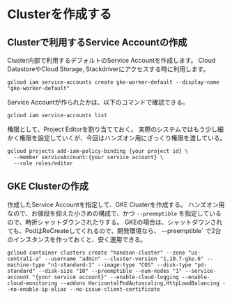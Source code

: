 # Clusterを作成する

## Clusterで利用するService Accountの作成

Cluster内部で利用するデフォルトのService Accountを作成します。
Cloud DatastoreやCloud Storage, Stackdriverにアクセスする時に利用します。

```
gcloud iam service-accounts create gke-worker-default --display-name "gke-worker-default"
```

Service Accountが作られたかは、以下のコマンドで確認できる。

```
gcloud iam service-accounts list
```

権限として、Project Editorを割り当てておく。
実際のシステムではもう少し細かく権限を設定していくが、今回はハンズオン用にざっくり権限を渡している。

```
gcloud projects add-iam-policy-binding {your project id} \
  --member serviceAccount:{your service account} \
  --role roles/editor
```

## GKE Clusterの作成

作成したService Accountを指定して、GKE Clusterを作成する。
ハンズオン用なので、お値段を抑えた小さめの構成で、かつ `--preemptible` を指定しているので、時折シャットダウンされたりする。
GKEの場合は、シャットダウンされても、PodはReCreateしてくれるので、開発環境なら、 --preemptible` で2台のインスタンスを作っておくと、安く運用できる。

```
gcloud container clusters create "handson-cluster" --zone "us-central1-a" --username "admin" --cluster-version "1.10.7-gke.6" --machine-type "n1-standard-1" --image-type "COS" --disk-type "pd-standard" --disk-size "10" --preemptible --num-nodes "1" --service-account "{your service account}" --enable-cloud-logging --enable-cloud-monitoring --addons HorizontalPodAutoscaling,HttpLoadBalancing --no-enable-ip-alias --no-issue-client-certificate
```
